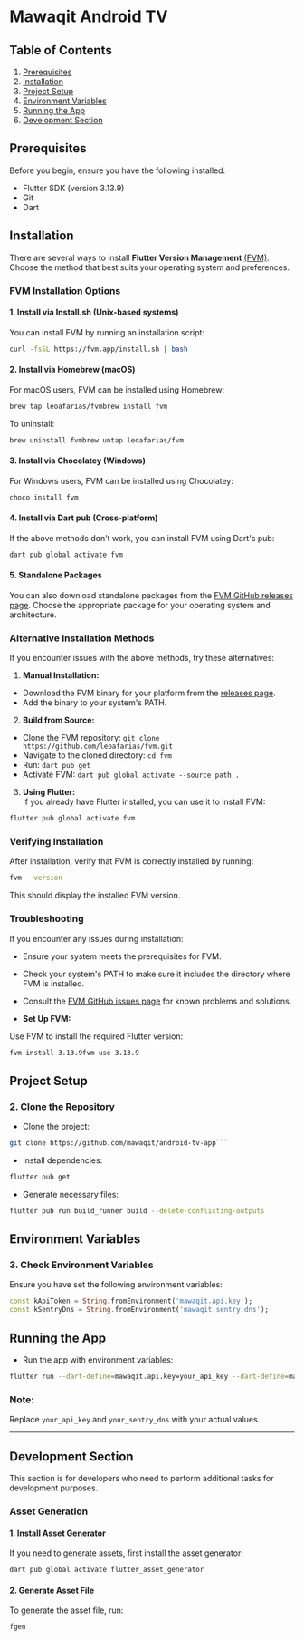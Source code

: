 # Mawaqit Android TV

## Table of Contents

1. [Prerequisites](#prerequisites)
2. [Installation](#installation)
3. [Project Setup](#project-setup)
4. [Environment Variables](#environment-variables)
5. [Running the App](#running-the-app)
6. [Development Section](#development-section)

## Prerequisites

Before you begin, ensure you have the following installed:

- Flutter SDK (version 3.13.9)
- Git
- Dart

## Installation

There are several ways to install **Flutter Version Management**  [(FVM)](https://fvm.app/). Choose the method that best suits your operating system and preferences.

### FVM Installation Options

#### 1. Install via Install.sh (Unix-based systems)

You can install FVM by running an installation script:

```bash  
curl -fsSL https://fvm.app/install.sh | bash  
```  

#### 2. Install via Homebrew (macOS)

For macOS users, FVM can be installed using Homebrew:

```bash  
brew tap leoafarias/fvmbrew install fvm  
```  

To uninstall:

```bash  
brew uninstall fvmbrew untap leoafarias/fvm 
```

#### 3. Install via Chocolatey (Windows)

For Windows users, FVM can be installed using Chocolatey:

```bash  
choco install fvm
```

#### 4. Install via Dart pub (Cross-platform)

If the above methods don't work, you can install FVM using Dart's pub:

```bash  
dart pub global activate fvm
```

#### 5. Standalone Packages

You can also download standalone packages from the [FVM GitHub releases page](https://github.com/leoafarias/fvm/releases). Choose the appropriate package for your operating system and architecture.

### Alternative Installation Methods

If you encounter issues with the above methods, try these alternatives:

1. **Manual Installation:**
- Download the FVM binary for your platform from the [releases page](https://github.com/leoafarias/fvm/releases).
- Add the binary to your system's PATH.

2. **Build from Source:**
- Clone the FVM repository: `git clone https://github.com/leoafarias/fvm.git`
- Navigate to the cloned directory: `cd fvm`
- Run: `dart pub get`
- Activate FVM: `dart pub global activate --source path .`

3. **Using Flutter:**  
   If you already have Flutter installed, you can use it to install FVM:
```bash  
flutter pub global activate fvm
```

### Verifying Installation

After installation, verify that FVM is correctly installed by running:

```bash  
fvm --version
```

This should display the installed FVM version.

### Troubleshooting

If you encounter any issues during installation:
- Ensure your system meets the prerequisites for FVM.
- Check your system's PATH to make sure it includes the directory where FVM is installed.
- Consult the [FVM GitHub issues page](https://github.com/leoafarias/fvm/issues) for known problems and solutions.

- **Set Up FVM:**

Use FVM to install the required Flutter version:

```sh  
fvm install 3.13.9fvm use 3.13.9
```

## Project Setup

### 2. Clone the Repository

- Clone the project:

```sh  
git clone https://github.com/mawaqit/android-tv-app```  
```

- Install dependencies:

```sh  
flutter pub get
```

- Generate necessary files:

```sh  
flutter pub run build_runner build --delete-conflicting-outputs 
```

## Environment Variables

### 3. Check Environment Variables

Ensure you have set the following environment variables:

```dart  
const kApiToken = String.fromEnvironment('mawaqit.api.key');
const kSentryDns = String.fromEnvironment('mawaqit.sentry.dns');  
```  

## Running the App

- Run the app with environment variables:

```sh  
flutter run --dart-define=mawaqit.api.key=your_api_key --dart-define=mawaqit.sentry.dns=your_sentry_dns
```

### Note:

Replace `your_api_key` and `your_sentry_dns` with your actual values.
  
---

## Development Section

This section is for developers who need to perform additional tasks for development purposes.

### Asset Generation

#### 1. Install Asset Generator

If you need to generate assets, first install the asset generator:

```bash  
dart pub global activate flutter_asset_generator
```

#### 2. Generate Asset File

To generate the asset file, run:

```bash  
fgen  
```
